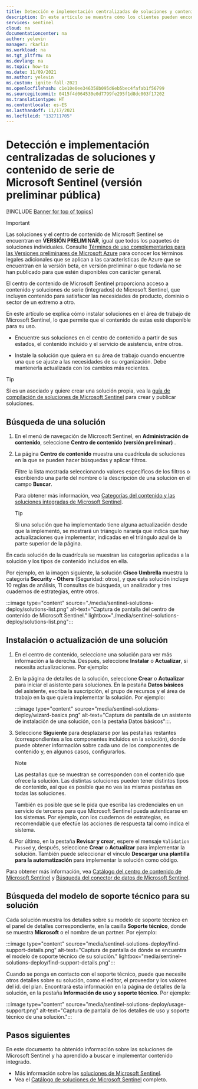 ```yaml
---
title: Detección e implementación centralizadas de soluciones y contenido de serie de Microsoft Sentinel
description: En este artículo se muestra cómo los clientes pueden encontrar e implementar fácilmente herramientas de análisis de datos, empaquetadas junto con conectores de datos y otro contenido.
services: sentinel
cloud: na
documentationcenter: na
author: yelevin
manager: rkarlin
ms.workload: na
ms.tgt_pltfrm: na
ms.devlang: na
ms.topic: how-to
ms.date: 11/09/2021
ms.author: yelevin
ms.custom: ignite-fall-2021
ms.openlocfilehash: c1e10e0ee346358b095d6eb5bec4fafab1f56799
ms.sourcegitcommit: 0415f4d064530e0d7799fe295f1d8dc003f17202
ms.translationtype: HT
ms.contentlocale: es-ES
ms.lasthandoff: 11/17/2021
ms.locfileid: "132711705"
---
```

# <a name="centrally-discover-and-deploy-microsoft-sentinel-out-of-the-box-content-and-solutions-public-preview"></a>Detección e implementación centralizadas de soluciones y contenido de serie de Microsoft Sentinel (versión preliminar pública)

[!INCLUDE [Banner for top of topics](./includes/banner.md)]

> [!IMPORTANT]
>
> Las soluciones y el centro de contenido de Microsoft Sentinel se encuentran en **VERSIÓN PRELIMINAR**, igual que todos los paquetes de soluciones individuales. Consulte [Términos de uso complementarios para las Versiones preliminares de Microsoft Azure](https://azure.microsoft.com/support/legal/preview-supplemental-terms/) para conocer los términos legales adicionales que se aplican a las características de Azure que se encuentran en la versión beta, en versión preliminar o que todavía no se han publicado para que estén disponibles con carácter general.

El centro de contenido de Microsoft Sentinel proporciona acceso a contenido y soluciones de serie (integrados) de Microsoft Sentinel, que incluyen contenido para satisfacer las necesidades de producto, dominio o sector de un extremo a otro.

En este artículo se explica cómo instalar soluciones en el área de trabajo de Microsoft Sentinel, lo que permite que el contenido de estas esté disponible para su uso.

- Encuentre sus soluciones en el centro de contenido a partir de sus estados, el contenido incluido y el servicio de asistencia, entre otros.

- Instale la solución que quiera en su área de trabajo cuando encuentre una que se ajuste a las necesidades de su organización. Debe mantenerla actualizada con los cambios más recientes.

> [!TIP]
> Si es un asociado y quiere crear una solución propia, vea la [guía de compilación de soluciones de Microsoft Sentinel](https://aka.ms/sentinelsolutionsbuildguide) para crear y publicar soluciones.
>
## <a name="find-a-solution"></a>Búsqueda de una solución

1. En el menú de navegación de Microsoft Sentinel, en **Administración de contenido**, seleccione **Centro de contenido (versión preliminar)** .

1. La página **Centro de contenido** muestra una cuadrícula de soluciones en la que se pueden hacer búsquedas y aplicar filtros.

    Filtre la lista mostrada seleccionando valores específicos de los filtros o escribiendo una parte del nombre o la descripción de una solución en el campo **Buscar**.

    Para obtener más información, vea [Categorías del contenido y las soluciones integradas de Microsoft Sentinel](sentinel-solutions.md#microsoft-sentinel-out-of-the-box-content-and-solution-categories).

    > [!TIP]
    > Si una solución que ha implementado tiene alguna actualización desde que la implementó, se mostrará un triángulo naranja que indica que hay actualizaciones que implementar, indicadas en el triángulo azul de la parte superior de la página.
    >

En cada solución de la cuadrícula se muestran las categorías aplicadas a la solución y los tipos de contenido incluidos en ella.

Por ejemplo, en la imagen siguiente, la solución **Cisco Umbrella** muestra la categoría **Security - Others** (Seguridad: otros), y que esta solución incluye 10 reglas de análisis, 11 consultas de búsqueda, un analizador y tres cuadernos de estrategias, entre otros.

:::image type="content" source="./media/sentinel-solutions-deploy/solutions-list.png" alt-text="Captura de pantalla del centro de contenido de Microsoft Sentinel." lightbox="./media/sentinel-solutions-deploy/solutions-list.png":::

## <a name="install-or-update-a-solution"></a>Instalación o actualización de una solución

1. En el centro de contenido, seleccione una solución para ver más información a la derecha. Después, seleccione **Instalar** o **Actualizar**, si necesita actualizaciones. Por ejemplo:

1. En la página de detalles de la solución, seleccione **Crear** o **Actualizar** para iniciar el asistente para soluciones. En la pestaña **Datos básicos** del asistente, escriba la suscripción, el grupo de recursos y el área de trabajo en la que quiera implementar la solución. Por ejemplo:

    :::image type="content" source="media/sentinel-solutions-deploy/wizard-basics.png" alt-text="Captura de pantalla de un asistente de instalación de una solución, con la pestaña Datos básicos":::.

1. Seleccione **Siguiente** para desplazarse por las pestañas restantes (correspondientes a los componentes incluidos en la solución), donde puede obtener información sobre cada uno de los componentes de contenido y, en algunos casos, configurarlos.

    > [!NOTE]
    > Las pestañas que se muestran se corresponden con el contenido que ofrece la solución. Las distintas soluciones pueden tener distintos tipos de contenido, así que es posible que no vea las mismas pestañas en todas las soluciones.
    >
    > También es posible que se le pida que escriba las credenciales en un servicio de terceros para que Microsoft Sentinel pueda autenticarse en los sistemas. Por ejemplo, con los cuadernos de estrategias, es recomendable que efectúe las acciones de respuesta tal como indica el sistema.
    >

1. Por último, en la pestaña **Revisar y crear**, espere el mensaje `Validation Passed` y, después, seleccione **Crear** o **Actualizar** para implementar la solución. También puede seleccionar el vínculo **Descargar una plantilla para la automatización** para implementar la solución como código.

Para obtener más información, vea [Catálogo del centro de contenido de Microsoft Sentinel](sentinel-solutions-catalog.md) y [Búsqueda del conector de datos de Microsoft Sentinel](data-connectors-reference.md).

## <a name="find-the-support-model-for-your-solution"></a>Búsqueda del modelo de soporte técnico para su solución

Cada solución muestra los detalles sobre su modelo de soporte técnico en el panel de detalles correspondiente, en la casilla **Soporte técnico**, donde se muestra **Microsoft** o el nombre de un partner. Por ejemplo:

:::image type="content" source="media/sentinel-solutions-deploy/find-support-details.png" alt-text="Captura de pantalla de dónde se encuentra el modelo de soporte técnico de su solución." lightbox="media/sentinel-solutions-deploy/find-support-details.png":::

Cuando se ponga en contacto con el soporte técnico, puede que necesite otros detalles sobre su solución, como el editor, el proveedor y los valores del id. del plan. Encontrará esta información en la página de detalles de la solución, en la pestaña **Información de uso y soporte técnico**. Por ejemplo:

:::image type="content" source="media/sentinel-solutions-deploy/usage-support.png" alt-text="Captura de pantalla de los detalles de uso y soporte técnico de una solución.":::

## <a name="next-steps"></a>Pasos siguientes

En este documento ha obtenido información sobre las soluciones de Microsoft Sentinel y ha aprendido a buscar e implementar contenido integrado.

- Más información sobre las [soluciones de Microsoft Sentinel](sentinel-solutions.md).
- Vea el [Catálogo de soluciones de Microsoft Sentinel](sentinel-solutions-catalog.md) completo.
